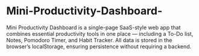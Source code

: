 # Mini-Productivity-Dashboard-
Mini Productivity Dashboard is a single-page SaaS-style web app that combines essential productivity tools in one place — including a To-Do list, Notes, Pomodoro Timer, and Habit Tracker. All data is stored in the browser’s localStorage, ensuring persistence without requiring a backend.

